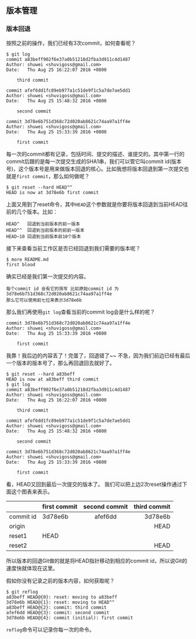 ## 版本管理

### 版本回退
按照之前的操作，我们已经有3次commit，如何查看呢？

```
$ git log
commit a83beff902f6e37a0b51218d2fba3d911c4d1487
Author: shuwei <shuvigoss@gmail.com>
Date:   Thu Aug 25 16:22:07 2016 +0800

    third commit

commit afef6dd1fc89eb977a1c51de9f1c5a7de7ae5dd1
Author: shuwei <shuvigoss@gmail.com>
Date:   Thu Aug 25 15:48:32 2016 +0800

    second commit

commit 3d78e6b751d368c72d020ab8621c74aa97a1ff4e
Author: shuwei <shuvigoss@gmail.com>
Date:   Thu Aug 25 15:33:39 2016 +0800

    first commit
```

每一次的commit都有记录，包括时间、提交的描述、谁提交的。其中第一行的commit后跟的是每一次提交生成的SHA1串，我们可以管它叫commit id(版本号)，这个版本号是用来做版本回退的核心。比如我想将版本回退到第一次提交也就是`first commit`，那么如何做呢？

```
$ git reset --hard HEAD^^
HEAD is now at 3d78e6b first commit
```

上面又用到了reset命令，其中`HEAD`这个参数就是你要将版本回退到当前HEAD往前的几个版本。比如：

    HEAD^   回退到当前版本的前一版本
    HEAD^^  回退到当前版本的前前一版本
    HEAD~10 回退到当前版本前10个版本

接下来查看当前工作区是否已经回退到我们需要的版本呢？

```
$ more README.md
first blood
```

确实已经是我们第一次提交的内容。

    每个commit id 会有它的简写 比如原始commit id 为 3d78e6b751d368c72d020ab8621c74aa97a1ff4e
    那么它可以使用前七位来表示3d78e6b

那么我们再使用`git log`查看当前的commit log会是什么样的呢？

```
commit 3d78e6b751d368c72d020ab8621c74aa97a1ff4e
Author: shuwei <shuvigoss@gmail.com>
Date:   Thu Aug 25 15:33:39 2016 +0800

    first commit
```

我靠！我后边的内容丢了！完蛋了，回退错了~~
不急，因为我们前边已经有最后一个版本的版本号了，那么再回退回去就好了。

```
$ git reset --hard a83beff
HEAD is now at a83beff third commit
$ git log
commit a83beff902f6e37a0b51218d2fba3d911c4d1487
Author: shuwei <shuvigoss@gmail.com>
Date:   Thu Aug 25 16:22:07 2016 +0800

    third commit

commit afef6dd1fc89eb977a1c51de9f1c5a7de7ae5dd1
Author: shuwei <shuvigoss@gmail.com>
Date:   Thu Aug 25 15:48:32 2016 +0800

    second commit

commit 3d78e6b751d368c72d020ab8621c74aa97a1ff4e
Author: shuwei <shuvigoss@gmail.com>
Date:   Thu Aug 25 15:33:39 2016 +0800

    first commit
```

看，HEAD又回到最后一次提交的版本了。
我们可以把上边2次reset操作通过下面这个图表来表示。

| | first commit | second commit | third commit  |
| ---| :--------- |:-------------:| -----:|
| commit id     | 3d78e6b | afef6dd | 3d78e6b |
| origin      |  |  | HEAD |
| reset1 | HEAD |   |   |
| reset2 |   |   | HEAD |

所以版本的回退Git做的就是将HEAD指针移动到相应的commit id，所以说Git的速度快就体现在这里。

假如你没有记录之前的版本内容，如何获取呢？

```
$ git reflog
a83beff HEAD@{0}: reset: moving to a83beff
3d78e6b HEAD@{1}: reset: moving to HEAD^^
a83beff HEAD@{2}: commit: third commit
afef6dd HEAD@{3}: commit: second commit
3d78e6b HEAD@{4}: commit (initial): first commit
```

`reflog`命令可以记录你每一次的命令。
